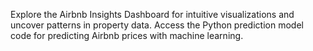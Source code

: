 Explore the Airbnb Insights Dashboard for intuitive visualizations and uncover patterns in property data. Access the Python prediction model code for predicting Airbnb prices with machine learning.
